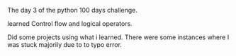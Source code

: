 The day 3 of the python 100 days challenge.

learned Control flow and logical operators.

Did some projects using what i learned.
There were some instances where I was stuck majorily due to to typo error.
